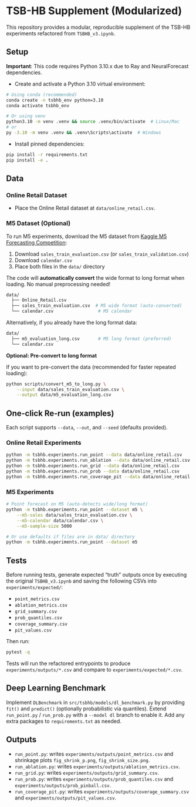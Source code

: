 # TSB-HB Supplement (Modularized)

This repository provides a modular, reproducible supplement of the TSB-HB experiments refactored from `TSBHB_v3.ipynb`.

## Setup

**Important**: This code requires Python 3.10.x due to Ray and NeuralForecast dependencies.

- Create and activate a Python 3.10 virtual environment:

```bash
# Using conda (recommended)
conda create -n tsbhb_env python=3.10
conda activate tsbhb_env

# Or using venv
python3.10 -m venv .venv && source .venv/bin/activate  # Linux/Mac
# or
py -3.10 -m venv .venv && .venv\Scripts\activate  # Windows
```

- Install pinned dependencies:

```bash
pip install -r requirements.txt
pip install -e .
```

## Data

### Online Retail Dataset

- Place the Online Retail dataset at `data/online_retail.csv`.

### M5 Dataset (Optional)

To run M5 experiments, download the M5 dataset from [Kaggle M5 Forecasting Competition](https://www.kaggle.com/c/m5-forecasting-accuracy/data):

1. Download `sales_train_evaluation.csv` (or `sales_train_validation.csv`)
2. Download `calendar.csv`
3. Place both files in the `data/` directory

The code will **automatically convert** the wide format to long format when loading. No manual preprocessing needed!

```bash
data/
  ├── Online_Retail.csv
  ├── sales_train_evaluation.csv  # M5 wide format (auto-converted)
  └── calendar.csv                 # M5 calendar
```

Alternatively, if you already have the long format data:
```bash
data/
  ├── m5_evaluation_long.csv       # M5 long format (preferred)
  └── calendar.csv
```

**Optional: Pre-convert to long format**

If you want to pre-convert the data (recommended for faster repeated loading):

```bash
python scripts/convert_m5_to_long.py \
    --input data/sales_train_evaluation.csv \
    --output data/m5_evaluation_long.csv
```

## One‑click Re‑run (examples)

Each script supports `--data`, `--out`, and `--seed` (defaults provided).

### Online Retail Experiments

```bash
python -m tsbhb.experiments.run_point --data data/online_retail.csv
python -m tsbhb.experiments.run_ablation --data data/online_retail.csv
python -m tsbhb.experiments.run_grid --data data/online_retail.csv
python -m tsbhb.experiments.run_prob --data data/online_retail.csv
python -m tsbhb.experiments.run_coverage_pit --data data/online_retail.csv
```

### M5 Experiments

```bash
# Point forecast on M5 (auto-detects wide/long format)
python -m tsbhb.experiments.run_point --dataset m5 \
    --m5-sales data/sales_train_evaluation.csv \
    --m5-calendar data/calendar.csv \
    --m5-sample-size 5000

# Or use defaults if files are in data/ directory
python -m tsbhb.experiments.run_point --dataset m5
```

## Tests

Before running tests, generate expected “truth” outputs once by executing the original `TSBHB_v3.ipynb` and saving the following CSVs into `experiments/expected/`:

- `point_metrics.csv`
- `ablation_metrics.csv`
- `grid_summary.csv`
- `prob_quantiles.csv`
- `coverage_summary.csv`
- `pit_values.csv`

Then run:

```bash
pytest -q
```

Tests will run the refactored entrypoints to produce `experiments/outputs/*.csv` and compare to `experiments/expected/*.csv`.

## Deep Learning Benchmark

Implement `DLBenchmark` in `src/tsbhb/models/dl_benchmark.py` by providing `fit()` and `predict()` (optionally probabilistic via quantiles). Extend `run_point.py` / `run_prob.py` with a `--model dl` branch to enable it. Add any extra packages to `requirements.txt` as needed.

## Outputs

- `run_point.py`: writes `experiments/outputs/point_metrics.csv` and shrinkage plots `fig_shrink_p.png`, `fig_shrink_size.png`.
- `run_ablation.py`: writes `experiments/outputs/ablation_metrics.csv`.
- `run_grid.py`: writes `experiments/outputs/grid_summary.csv`.
- `run_prob.py`: writes `experiments/outputs/prob_quantiles.csv` and `experiments/outputs/prob_pinball.csv`.
- `run_coverage_pit.py`: writes `experiments/outputs/coverage_summary.csv` and `experiments/outputs/pit_values.csv`.

